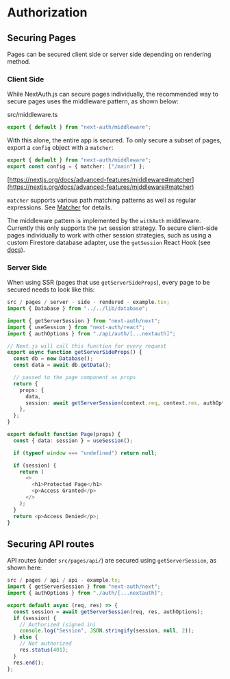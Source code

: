 # Authorization

## Securing Pages

Pages can be secured client side or server side depending on rendering method.

### **Client Side**

While NextAuth.js can secure pages individually, the recommended way to secure pages uses the middleware pattern, as shown below:

src/middleware.ts

```typescript
export { default } from "next-auth/middleware";
```

With this alone, the entire app is secured. To only secure a subset of pages, export a `config` object with a `matcher`:

```typescript
export { default } from "next-auth/middleware";
export const config = { matcher: ["/main"] };
```

[https://nextjs.org/docs/advanced-features/middleware#matcher](https://nextjs.org/docs/advanced-features/middleware#matcher)

`matcher` supports various path matching patterns as well as regular expressions. See [Matcher](https://nextjs.org/docs/advanced-features/middleware#matcher) for details.

The middleware pattern is implemented by the `withAuth` middleware. Currently this only supports the `jwt` session strategy. To secure client-side pages individually to work with other session strategies, such as using a custom Firestore database adapter, use the `getSession` React Hook (see [docs](https://next-auth.js.org/tutorials/securing-pages-and-api-routes#client-side)).

### **Server Side**

When using SSR (pages that use `getServerSideProps`), every page to be secured needs to look like this:

```typescript
src / pages / server - side - rendered - example.tsx;
import { Database } from "../../lib/database";

import { getServerSession } from "next-auth/next";
import { useSession } from "next-auth/react";
import { authOptions } from "./api/auth/[...nextauth]";

// Next.js will call this function for every request
export async function getServerSideProps() {
  const db = new Database();
  const data = await db.getData();

  // passed to the page component as props
  return {
    props: {
      data,
      session: await getServerSession(context.req, context.res, authOptions),
    },
  };
}

export default function Page(props) {
  const { data: session } = useSession();

  if (typeof window === "undefined") return null;

  if (session) {
    return (
      <>
        <h1>Protected Page</h1>
        <p>Access Granted</p>
      </>
    );
  }
  return <p>Access Denied</p>;
}
```

## Securing API routes

API routes (under `src/pages/api/`) are secured using `getServerSession`, as shown here:

```typescript
src / pages / api / api - example.ts;
import { getServerSession } from "next-auth/next";
import { authOptions } from "./auth/[...nextauth]";

export default async (req, res) => {
  const session = await getServerSession(req, res, authOptions);
  if (session) {
    // Authorized (signed in)
    console.log("Session", JSON.stringify(session, null, 2));
  } else {
    // Not authorized
    res.status(401);
  }
  res.end();
};
```
